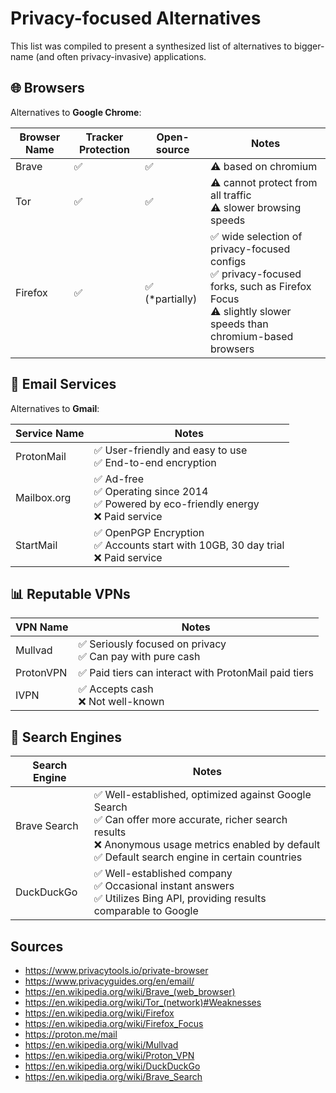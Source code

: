 # Privacy-focused Alternatives 

This list was compiled to present a synthesized list of alternatives to bigger-name (and often privacy-invasive) applications.

## :globe_with_meridians: Browsers

Alternatives to **Google Chrome**:

| Browser Name | Tracker Protection | Open-source | Notes | 
---------------|---------------------|-------------|---------|
| Brave | :white_check_mark: | :white_check_mark: | :warning: based on chromium |
| Tor | :white_check_mark: | :white_check_mark: | :warning: cannot protect from all traffic <br> :warning: slower browsing speeds <br> | 
| Firefox | :white_check_mark: | :white_check_mark: (*partially) | :white_check_mark: wide selection of privacy-focused configs <br> :white_check_mark: privacy-focused forks, such as Firefox Focus <br> :warning: slightly slower speeds than chromium-based browsers | 

## :email: Email Services

Alternatives to **Gmail**:

| Service Name | Notes |
|--------------|-------|
| ProtonMail | :white_check_mark: User-friendly and easy to use <br> :white_check_mark: End-to-end encryption |
| Mailbox.org | :white_check_mark: Ad-free <br> :white_check_mark: Operating since 2014 <br> :white_check_mark: Powered by eco-friendly energy <br> :x: Paid service | 
| StartMail | :white_check_mark: OpenPGP Encryption <br> :white_check_mark: Accounts start with 10GB, 30 day trial <br> :x: Paid service | 


## :bar_chart: Reputable VPNs

| VPN Name | Notes | 
|----------|-------|
| Mullvad | :white_check_mark: Seriously focused on privacy <br> :white_check_mark: Can pay with pure cash | 
| ProtonVPN | :white_check_mark: Paid tiers can interact with ProtonMail paid tiers | 
| IVPN | :white_check_mark: Accepts cash <br> :x: Not well-known | 

## :mag_right: Search Engines

| Search Engine | Notes | 
|----------|-------|
| Brave Search | :white_check_mark: Well-established, optimized against Google Search <br> :white_check_mark: Can offer more accurate, richer search results <br> :x: Anonymous usage metrics enabled by default <br> :white_check_mark: Default search engine in certain countries | 
| DuckDuckGo | :white_check_mark: Well-established company <br> :white_check_mark: Occasional instant answers <br > :white_check_mark: Utilizes Bing API, providing results comparable to Google | 


## Sources

* https://www.privacytools.io/private-browser
* https://www.privacyguides.org/en/email/
* https://en.wikipedia.org/wiki/Brave_(web_browser)
* https://en.wikipedia.org/wiki/Tor_(network)#Weaknesses
* https://en.wikipedia.org/wiki/Firefox
* https://en.wikipedia.org/wiki/Firefox_Focus
* https://proton.me/mail
* https://en.wikipedia.org/wiki/Mullvad
* https://en.wikipedia.org/wiki/Proton_VPN
* https://en.wikipedia.org/wiki/DuckDuckGo
* https://en.wikipedia.org/wiki/Brave_Search 
